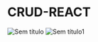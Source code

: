 # CRUD-REACT

![Sem título](https://user-images.githubusercontent.com/62527468/108139387-c4925480-709e-11eb-98be-0de623e98508.png)
![Sem título1](https://user-images.githubusercontent.com/62527468/108139392-c65c1800-709e-11eb-9feb-0f8642fb46c1.png)
